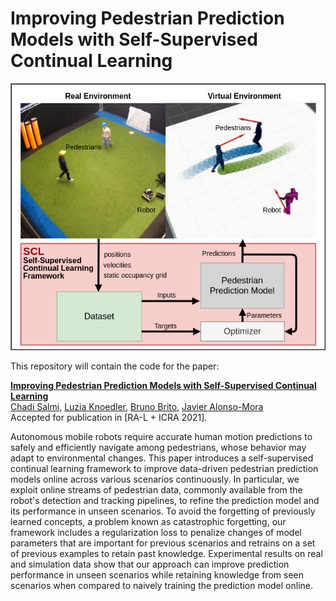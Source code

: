 # Improving Pedestrian Prediction Models with Self-Supervised Continual Learning

<img src="figs/initial_image.png" alt="">

This repository will contain the code for the paper:

**<a href="https://arxiv.org">Improving Pedestrian Prediction Models with Self-Supervised Continual Learning</a>**
<br>
<a href="">Chadi Salmi</a>,
<a href="">Luzia Knoedler</a>,
<a href="http://www.tudelft.nl/staff/bruno.debrito/">Bruno Brito</a>,
<a href="http://www.tudelft.nl/staff/j.alonsomora/">Javier Alonso-Mora</a>
<br>
Accepted for publication in [RA-L + ICRA 2021].

Autonomous mobile robots require accurate human motion predictions to safely and efficiently navigate among pedestrians, whose behavior may adapt to environmental changes. 
This paper introduces a self-supervised continual learning framework to improve data-driven pedestrian prediction models online across various scenarios continuously. 
In particular, we exploit online streams of pedestrian data, commonly available from the robot's detection and tracking pipelines, to refine the prediction model and its performance in unseen scenarios.
To avoid the forgetting of previously learned concepts, a problem known as catastrophic forgetting,
our framework includes a regularization loss to penalize changes of model parameters that are important for previous scenarios and retrains on a set of previous examples to retain past knowledge.
Experimental results on real and simulation data show that our approach can improve prediction performance in unseen scenarios while retaining knowledge from seen scenarios when compared to naively training the prediction model online. 